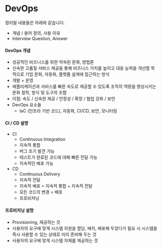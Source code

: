 # DevOps

정리될 내용들은 아래와 같습니다.

- 개념 / 용어 정의, 사용 이유
- Interview Question, Answer

#### DevOps 개념

- 성공적인 비즈니스를 위한 약속된 문화, 방법론
- 신속한 고품질 서비스 제공을 통해 비즈니스 가치를 높이고 대응 능력을 개선할 목적으로 기업 문화, 자동화, 플랫폼 설계에 접근하는 방식
- 개발 + 운영
- 애플리케이션과 서비스를 빠른 속도로 제공할 수 있도록 조직의 역량을 향상시키는 문화 철학, 방식 및 도구의 조합
- 이점: 속도 / 신속한 제공 / 안정성 / 확장 / 협업 강화 / 보안
- DevOps 요소들
  - IaC (인프라 기반 코드), 자동화, CI/CD, 보안, 모니터링

#### CI / CD 설명

- CI
  - Continuous Integration
  - 지속적 통합
  - 버그 조기 발견 가능
  - 테스트가 완료된 코드에 대해 빠른 전달 가능
  - 지속적인 배포 가능
- CD
  - Continuous Delivery
  - 지속적 전달
  - 지속적 배포 = 지속적 통합 + 지속적 전달
  - 모든 코드의 변경 = 배포
  - 프로비저닝

#### 프로비저닝 설명

- Provisioning, 제공하는 것
- 사용자의 요구에 맞게 시스템 자원을 할당, 배치, 배포해 두었다가 필요 시 시스템을 즉시 사용할 수 있는 상태로 미리 준비해 두는 것
- 사용자의 요구에 맞게 시스템 자체를 제공하는 것
